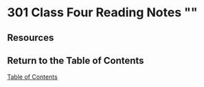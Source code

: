 # 301 Class Four Reading Notes ""

## Resources

## Return to the Table of Contents

[Table of Contents](https://todd75.github.io/reading-notes/)
